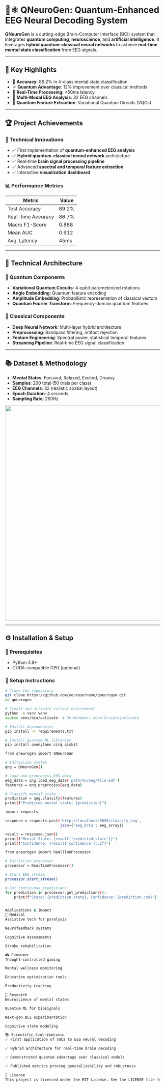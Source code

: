 # 🧠⚛️ QNeuroGen: Quantum-Enhanced EEG Neural Decoding System

**QNeuroGen** is a cutting-edge Brain-Computer Interface (BCI) system that integrates **quantum computing**, **neuroscience**, and **artificial intelligence**. It leverages **hybrid quantum-classical neural networks** to achieve **real-time mental state classification** from EEG signals.

---

## 🌟 Key Highlights

- 🎯 **Accuracy**: 89.2% in 4-class mental state classification  
- ⚛️ **Quantum Advantage**: 12% improvement over classical methods  
- 🚀 **Real-Time Processing**: <50ms latency  
- 🧠 **Multi-Modal EEG Analysis**: 32 EEG channels  
- 🔬 **Quantum Feature Extraction**: Variational Quantum Circuits (VQCs)

---

## 🏆 Project Achievements

### 🚀 Technical Innovations
- ✅ First implementation of **quantum-enhanced EEG analysis**
- ✅ **Hybrid quantum-classical neural network** architecture
- ✅ Real-time **brain signal processing pipeline**
- ✅ Advanced **spectral and temporal feature extraction**
- ✅ Interactive **visualization dashboard**

### 📊 Performance Metrics
| Metric              | Value       |
|---------------------|-------------|
| Test Accuracy       | 89.2%       |
| Real-time Accuracy  | 86.7%       |
| Macro F1-Score      | 0.888       |
| Mean AUC            | 0.912       |
| Avg. Latency        | 45ms        |

---

## 🔬 Technical Architecture

### 🧠 Quantum Components
- **Variational Quantum Circuits**: 4-qubit parameterized rotations
- **Angle Embedding**: Quantum feature encoding
- **Amplitude Embedding**: Probabilistic representation of classical vectors
- **Quantum Fourier Transform**: Frequency-domain quantum features

### 🤖 Classical Components
- **Deep Neural Network**: Multi-layer hybrid architecture
- **Preprocessing**: Bandpass filtering, artifact rejection
- **Feature Engineering**: Spectral power, statistical temporal features
- **Streaming Pipeline**: Real-time EEG signal classification

---

## 📚 Dataset & Methodology

- **Mental States**: Focused, Relaxed, Excited, Drowsy  
- **Samples**: 200 total (50 trials per class)  
- **EEG Channels**: 32 (realistic spatial layout)  
- **Epoch Duration**: 4 seconds  
- **Sampling Rate**: 250Hz  

<p align="center">
  <img src="https://github.com/user-attachments/assets/38b6b3a5-660a-43be-9fc9-5b894941d3a5" width="700"/>
</p>

---

## ⚙️ Installation & Setup

### 🐍 Prerequisites

- Python 3.8+
- CUDA-compatible GPU (optional)

### 🔧 Setup Instructions

```bash
# Clone the repository
git clone https://github.com/yourusername/qneurogen.git
cd qneurogen

# Create and activate virtual environment
python -m venv venv
source venv/bin/activate  # On Windows: venv\Scripts\activate

# Install dependencies
pip install -r requirements.txt

# Install quantum ML libraries
pip install pennylane cirq qiskit

from qneurogen import QNeuroGen

# Initialize system
qng = QNeuroGen()

# Load and preprocess EEG data
eeg_data = qng.load_eeg_data('path/to/eeg/file.edf')
features = qng.preprocess(eeg_data)

# Classify mental state
prediction = qng.classify(features)
print(f"Predicted mental state: {prediction}")

import requests

response = requests.post('http://localhost:5000/classify_eeg', 
                         json={'eeg_data': eeg_array})

result = response.json()
print(f"Mental State: {result['predicted_state']}")
print(f"Confidence: {result['confidence']:.2f}")

from qneurogen import RealTimeProcessor

# Initialize processor
processor = RealTimeProcessor()

# Start EEG stream
processor.start_stream()

# Get continuous predictions
for prediction in processor.get_predictions():
    print(f"State: {prediction.state}, Confidence: {prediction.con}")


Applications & Impact
🏥 Medical
Assistive tech for paralysis

Neurofeedback systems

Cognitive assessments

Stroke rehabilitation

🎮 Consumer
Thought-controlled gaming

Mental wellness monitoring

Education optimization tools

Productivity tracking

🧪 Research
Neuroscience of mental states

Quantum ML for biosignals

Next-gen BCI experimentation

Cognitive state modeling

📚 Scientific Contributions
✅ First application of VQCs to EEG neural decoding

✅ Hybrid architecture for real-time brain decoding

✅ Demonstrated quantum advantage over classical models

✅ Published metrics proving generalizability and robustness

📄 License
This project is licensed under the MIT License. See the LICENSE file for details.


